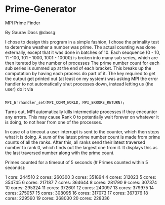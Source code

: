 # Prime-Generator



MPI Prime Finder

By Gaurav Dass
@dassg

I chose to design this program in a simple fashion, I chose the primality test to determine weather a number was prime. The actual counting was done externally, except that it was done in batches of 10. Each seuquence (0 - 10, 11 -100, 101 - 1000, 1001 - 10000) is broken into many sub series, which are then iterated by the number of processes The prime number count for each sub series is summed up at the end of each bracket. This breaks up the computation by having each process do part of it. The key required to get the output get printed out (at least on my system) was asking MPI the error handler to not automatically shut processes down, instead letting us (the user) do it via 

                                                            MPI_Errhandler_set(MPI_COMM_WORLD, MPI_ERRORS_RETURN);
                                                            
Turns out, MPI automatically kills intermediate processes if they encounter any errors. This may cause Rank 0 to potentially wait forever on whatever it is doing, to not hear from one of the processes.
                                                            
In case of a timeout a user interrupt is sent to the counter, which then stops what it is doing. A sum of the latest prime number count is made from prime counts of all the ranks. After this, all ranks send their latest traversed number to rank 0, which finds out the largest one from it. It displays this as the last traversed number along with the prime count. 

Primes counted for a timeout of 5 seconds (# Primes counted within 5 seconds):

1 core:         244510
2 cores:        260300
3 cores:        351894
4 cores:        312023
5 cores:        354745
6 cores:        217187
7 cores:        364644
8 cores:        281790
9 cores:        307374
10 cores:       295324 
11 cores:       372601 
12 cores:       240097 
13 cores:       379975 
14 cores:       275057 
15 cores:       308095 
16 cores:       317073 
17 cores:       367376 
18 cores:       229560 
19 cores:       368030 
20 cores:       228336 
